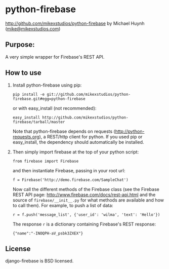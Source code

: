 python-firebase
===============
http://github.com/mikexstudios/python-firebase
by Michael Huynh (mike@mikexstudios.com)

Purpose:
-------

A very simple wrapper for Firebase's REST API.

How to use
----------

1.  Install python-firebase using pip:

        pip install -e git://github.com/mikexstudios/python-firebase.git#egg=python-firebase
        
    or with easy_install (not recommended):

        easy_install http://github.com/mikexstudios/python-firebase/tarball/master

    Note that python-firebase depends on requests (http://python-requests.org),
    a REST/http client for python. If you used pip or easy_install, the
    dependency should automatically be installed. 

2.  Then simply import firebase at the top of your python script:

        from firebase import Firebase

    and then instantiate Firebase, passing in your root url:

        f = Firebase('http://demo.firebase.com/SampleChat')

    Now call the different methods of the Firebase class (see the Firebase
    REST API page: http://www.firebase.com/docs/rest-api.html and the source of
    `firebase/__init__.py` for what methods are available and how to call
    them). For example, to push a list of data:

        r = f.push('message_list', {'user_id': 'wilma', 'text': 'Hello'})

    The response `r` is a dictionary containing Firebase's REST response:

        {"name":"-INOQPH-aV_psbk3ZXEX"}


License
-------

django-firebase is BSD licensed.

